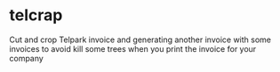 # telcrap
Cut and crop Telpark invoice and generating another invoice with some invoices to avoid kill some trees when you print the invoice for your company
